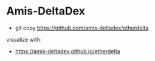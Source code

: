 # Amis-DeltaDex

- git copy https://github.com/amis-deltadex/etherdelta

visualize with:

- https://amis-deltadex.github.io/etherdelta
